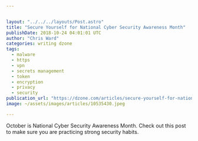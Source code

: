 ```yaml
---


layout: "../../../layouts/Post.astro"
title: "Secure Yourself for National Cyber Security Awareness Month"
publishDate: 2018-10-24 04:01:01 UTC
author: "Chris Ward"
categories: writing dzone
tags:
  - malware
  - https
  - vpn
  - secrets management
  - token
  - encryption
  - privacy
  - security
publication_url: "https://dzone.com/articles/secure-yourself-for-national-cyber-security-awaren"
image: ~/assets/images/articles/10535430.jpeg

---
```

October is National Cyber Security Awareness Month. Check out this post to make sure you are practicing strong security habits.

